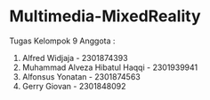 # Multimedia-MixedReality
Tugas Kelompok 9
Anggota :
1. Alfred Widjaja - 2301874393
2. Muhammad Alveza Hibatul Haqqi - 2301939941 
3. Alfonsus Yonatan - 2301874563
4. Gerry Giovan - 2301848092
